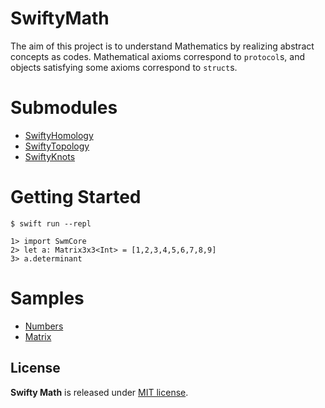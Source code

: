 # SwiftyMath

The aim of this project is to understand Mathematics by realizing abstract concepts as codes. Mathematical axioms correspond to `protocol`s, and objects satisfying some axioms correspond to `struct`s.

# Submodules

* [SwiftyHomology](https://github.com/taketo1024/SwiftyMath-homology)
* [SwiftyTopology](https://github.com/taketo1024/SwiftyMath-topology)
* [SwiftyKnots](https://github.com/taketo1024/SwiftyMath-knots)

# Getting Started

```shell
$ swift run --repl
```

```
1> import SwmCore
2> let a: Matrix3x3<Int> = [1,2,3,4,5,6,7,8,9]
3> a.determinant
```

# Samples
* [Numbers](Playgrounds/Numbers.playground/Contents.swift)
* [Matrix](Playgrounds/Matrix.playground/Contents.swift)

## License
**Swifty Math** is released under [MIT license](LICENSE).
